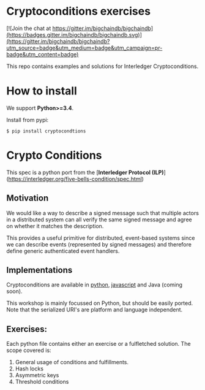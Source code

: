 # Cryptoconditions exercises

[![Join the chat at https://gitter.im/bigchaindb/bigchaindb](https://badges.gitter.im/bigchaindb/bigchaindb.svg)](https://gitter.im/bigchaindb/bigchaindb?utm_source=badge&utm_medium=badge&utm_campaign=pr-badge&utm_content=badge)

This repo contains examples and solutions for Interledger Cryptoconditions.

# How to install

We support **Python>=3.4**.

Install from pypi:

```
$ pip install cryptocondtions
```

# Crypto Conditions

This spec is a python port from the [**Interledger Protocol (ILP)**]
(https://interledger.org/five-bells-condition/spec.html)

## Motivation

We would like a way to describe a signed message such that multiple actors in a
distributed system can all verify the same signed message and agree on whether
it matches the description.

This provides a useful primitive for distributed, event-based systems since we
can describe events (represented by signed messages) and therefore define
generic authenticated event handlers.

## Implementations

Cryptoconditions are available in [python](https://github.com/bigchaindb/cryptoconditions), 
[javascript](https://github.com/interledger/five-bells-condition) and Java (coming soon).

This workshop is mainly focussed on Python, but should be easily ported.
Note that the serialized URI's are platform and language independent.

## Exercises:

Each python file contains either an exercise or a fulfletched solution.
The scope covered is:

1. General usage of conditions and fulfillments.
2. Hash locks
3. Asymmetric keys
4. Threshold conditions